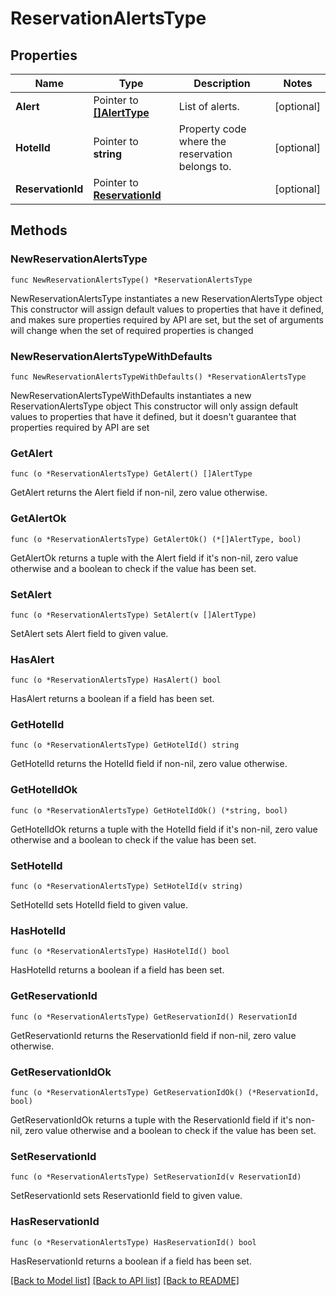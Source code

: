# ReservationAlertsType

## Properties

Name | Type | Description | Notes
------------ | ------------- | ------------- | -------------
**Alert** | Pointer to [**[]AlertType**](AlertType.md) | List of alerts. | [optional] 
**HotelId** | Pointer to **string** | Property code where the reservation belongs to. | [optional] 
**ReservationId** | Pointer to [**ReservationId**](ReservationId.md) |  | [optional] 

## Methods

### NewReservationAlertsType

`func NewReservationAlertsType() *ReservationAlertsType`

NewReservationAlertsType instantiates a new ReservationAlertsType object
This constructor will assign default values to properties that have it defined,
and makes sure properties required by API are set, but the set of arguments
will change when the set of required properties is changed

### NewReservationAlertsTypeWithDefaults

`func NewReservationAlertsTypeWithDefaults() *ReservationAlertsType`

NewReservationAlertsTypeWithDefaults instantiates a new ReservationAlertsType object
This constructor will only assign default values to properties that have it defined,
but it doesn't guarantee that properties required by API are set

### GetAlert

`func (o *ReservationAlertsType) GetAlert() []AlertType`

GetAlert returns the Alert field if non-nil, zero value otherwise.

### GetAlertOk

`func (o *ReservationAlertsType) GetAlertOk() (*[]AlertType, bool)`

GetAlertOk returns a tuple with the Alert field if it's non-nil, zero value otherwise
and a boolean to check if the value has been set.

### SetAlert

`func (o *ReservationAlertsType) SetAlert(v []AlertType)`

SetAlert sets Alert field to given value.

### HasAlert

`func (o *ReservationAlertsType) HasAlert() bool`

HasAlert returns a boolean if a field has been set.

### GetHotelId

`func (o *ReservationAlertsType) GetHotelId() string`

GetHotelId returns the HotelId field if non-nil, zero value otherwise.

### GetHotelIdOk

`func (o *ReservationAlertsType) GetHotelIdOk() (*string, bool)`

GetHotelIdOk returns a tuple with the HotelId field if it's non-nil, zero value otherwise
and a boolean to check if the value has been set.

### SetHotelId

`func (o *ReservationAlertsType) SetHotelId(v string)`

SetHotelId sets HotelId field to given value.

### HasHotelId

`func (o *ReservationAlertsType) HasHotelId() bool`

HasHotelId returns a boolean if a field has been set.

### GetReservationId

`func (o *ReservationAlertsType) GetReservationId() ReservationId`

GetReservationId returns the ReservationId field if non-nil, zero value otherwise.

### GetReservationIdOk

`func (o *ReservationAlertsType) GetReservationIdOk() (*ReservationId, bool)`

GetReservationIdOk returns a tuple with the ReservationId field if it's non-nil, zero value otherwise
and a boolean to check if the value has been set.

### SetReservationId

`func (o *ReservationAlertsType) SetReservationId(v ReservationId)`

SetReservationId sets ReservationId field to given value.

### HasReservationId

`func (o *ReservationAlertsType) HasReservationId() bool`

HasReservationId returns a boolean if a field has been set.


[[Back to Model list]](../README.md#documentation-for-models) [[Back to API list]](../README.md#documentation-for-api-endpoints) [[Back to README]](../README.md)


